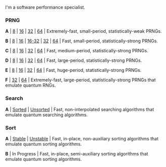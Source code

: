 I'm a software performance specialist.

### PRNG

**A** | [8](https://github.com/wstaffordp/prng-a-8) | [16](https://github.com/wstaffordp/prng-a-16) | [32](https://github.com/wstaffordp/prng-a-32) | [64](https://github.com/wstaffordp/prng-a-64) | Extremely-fast, small-period, statistically-weak PRNGs.

**B** | [8](https://github.com/wstaffordp/prng-b-8) | [16](https://github.com/wstaffordp/prng-b-16) | [16-32](https://github.com/wstaffordp/prng-b-16-32) | [32](https://github.com/wstaffordp/prng-b-32) | [64](https://github.com/wstaffordp/prng-b-64) | Fast, small-period, statistically-strong PRNGs.

**C** | [8](https://github.com/wstaffordp/prng-c-8) | [16](https://github.com/wstaffordp/prng-c-16) | [32](https://github.com/wstaffordp/prng-c-32) | [64](https://github.com/wstaffordp/prng-c-64) | Fast, medium-period, statistically-strong PRNGs.

**D** | [8](https://github.com/wstaffordp/prng-d-8) | [16](https://github.com/wstaffordp/prng-d-16) | [32](https://github.com/wstaffordp/prng-d-32) | [64](https://github.com/wstaffordp/prng-d-64) | Fast, large-period, statistically-strong PRNGs.

**E** | [8](https://github.com/wstaffordp/prng-e-8) | [16](https://github.com/wstaffordp/prng-e-16) | [32](https://github.com/wstaffordp/prng-e-32) | [64](https://github.com/wstaffordp/prng-e-64) | Fast, huge-period, statistically-strong PRNGs.

**F** | [32](https://github.com/wstaffordp/prng-f-32) | [64](https://github.com/wstaffordp/prng-f-64) | Extremely-fast, large-period, statistically-strong PRNGs that emulate quantum RNGs.

### Search

**A** | [Sorted](https://github.com/wstaffordp/search-a-sorted) | [Unsorted](https://github.com/wstaffordp/search-a-unsorted) | Fast, non-interpolated searching algorithms that emulate quantum searching algorithms.

### Sort

**A** | [Stable](https://github.com/wstaffordp/sort-a-stable) | [Unstable](https://github.com/wstaffordp/sort-a-unstable) | Fast, in-place, non-auxiliary sorting algorithms that emulate quantum sorting algorithms.

**B** | In Progress | Fast, in-place, semi-auxiliary sorting algorithms that emulate quantum sorting algorithms.
